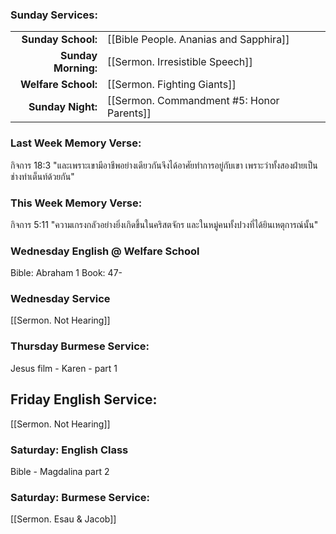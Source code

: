### Sunday Services:
| | |
| --:|:-- |
| **Sunday School:**  | [[Bible People. Ananias and Sapphira]]
| **Sunday Morning:** | [[Sermon. Irresistible Speech]]
| **Welfare School:** | [[Sermon. Fighting Giants]]
| **Sunday Night:**   | [[Sermon. Commandment #5: Honor Parents]]
### Last Week Memory Verse:
กิจการ 18:3 "และเพราะเขามีอาชีพอย่างเดียวกันจึงได้อาศัยทำการอยู่กับเขา เพราะว่าทั้งสองฝ่ายเป็นช่างทำเต็นท์ด้วยกัน"
### This Week Memory Verse:
กิจการ 5:11 "ความเกรงกลัวอย่างยิ่งเกิดขึ้นในคริสตจักร และในหมู่คนทั้งปวงที่ได้ยินเหตุการณ์นั้น"
### Wednesday English @ Welfare School
Bible: Abraham 1
Book: 47-
### Wednesday Service 
[[Sermon. Not Hearing]]
### Thursday Burmese Service:
Jesus film - Karen - part 1
## Friday English Service:
[[Sermon. Not Hearing]]
### Saturday: English Class
Bible - Magdalina part 2
### Saturday: Burmese Service:
[[Sermon. Esau & Jacob]]